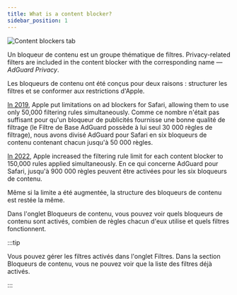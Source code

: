 ```yaml
---
title: What is a content blocker?
sidebar_position: 1
---
```


![Content blockers tab](https://cdn.adtidy.org/public/Adguard/Blog/AG_for_Safari_in-depth_review/Contentblockers.png)

Un bloqueur de contenu est un groupe thématique de filtres. Privacy-related filters are included in the content blocker with the corresponding name — _AdGuard Privacy_.

Les bloqueurs de contenu ont été conçus pour deux raisons : structurer les filtres et se conformer aux restrictions d'Apple.

[In 2019](https://adguard.com/en/blog/adguard-safari-1-5.html), Apple put limitations on ad blockers for Safari, allowing them to use only 50,000 filtering rules simultaneously. Comme ce nombre n'était pas suffisant pour qu'un bloqueur de publicités fournisse une bonne qualité de filtrage (le Filtre de Base AdGuard possède à lui seul 30 000 règles de filtrage), nous avons divisé AdGuard pour Safari en six bloqueurs de contenu contenant chacun jusqu'à 50 000 règles.

[In 2022](https://adguard.com/en/blog/adguard-for-safari-1-11.html), Apple increased the filtering rule limit for each content blocker to 150,000 rules applied simultaneously. En ce qui concerne AdGuard pour Safari, jusqu'à 900 000 règles peuvent être activées pour les six bloqueurs de contenu.

Même si la limite a été augmentée, la structure des bloqueurs de contenu est restée la même.

Dans l'onglet Bloqueurs de contenu, vous pouvez voir quels bloqueurs de contenu sont activés, combien de règles chacun d'eux utilise et quels filtres fonctionnent.

:::tip

Vous pouvez gérer les filtres activés dans l'onglet Filtres. Dans la section Bloqueurs de contenu, vous ne pouvez voir que la liste des filtres déjà activés.

:::
